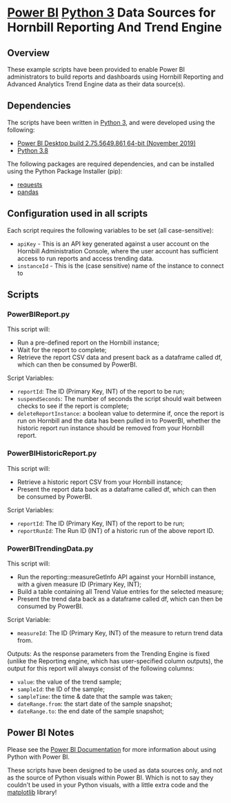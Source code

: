 # [Power BI](https://powerbi.microsoft.com/) [Python 3](https://www.python.org/) Data Sources for Hornbill Reporting And Trend Engine

## Overview

These example scripts have been provided to enable Power BI administrators to build reports and dashboards using Hornbill Reporting and Advanced Analytics Trend Engine data as their data source(s).

## Dependencies

The scripts have been written in [Python 3](https://www.python.org/), and were developed using the following:

- [Power BI Desktop build 2.75.5649.861 64-bit (November 2019)](https://powerbi.microsoft.com/)
- [Python 3.8](https://docs.python.org/3/whatsnew/3.8.html)

The following packages are required dependencies, and can be installed using the Python Package Installer (pip):

- [requests](https://pypi.org/project/requests/)
- [pandas](https://pypi.org/project/pandas/)

## Configuration used in all scripts

Each script requires the following variables to be set (all case-sensitive):

- `apiKey` - This is an API key generated against a user account on the Hornbill Administration Console, where the user account has sufficient access to run reports and access trending data.
- `instanceId` - This is the (case sensitive) name of the instance to connect to

## Scripts

### PowerBIReport.py

This script will:

- Run a pre-defined report on the Hornbill instance;
- Wait for the report to complete;
- Retrieve the report CSV data and present back as a dataframe called df, which can then be consumed by PowerBI.

Script Variables:

- `reportId`: The ID (Primary Key, INT) of the  report to be run;
- `suspendSeconds`: The number of seconds the script should wait between checks to see if the report is complete;
- `deleteReportInstance`: a boolean value to determine if, once the report is run on Hornbill and the data has been pulled in to PowerBI, whether the historic report run instance should be removed from your Hornbill report.

### PowerBIHistoricReport.py

This script will:

- Retrieve a historic report CSV from your Hornbill instance;
- Present the report data back as a dataframe called df, which can then be consumed by PowerBI.

Script Variables:

- `reportId`: The ID (Primary Key, INT) of the  report to be run;
- `reportRunId`: The Run ID (INT) of a historic run of the above report ID.

### PowerBITrendingData.py

This script will:

- Run the reporting::measureGetInfo API  against your Hornbill instance, with a given measure ID (Primary Key, INT);
- Build a table containing all Trend Value entries for the selected measure;
- Present the trend data back as a dataframe called df, which can then be consumed by PowerBI.

Script Variable:

- `measureId`: The ID (Primary Key, INT) of the measure to return trend data from.

Outputs:
As the response parameters from the Trending Engine is fixed (unlike the Reporting engine, which has user-specified column outputs), the output for this report will always consist  of the following columns:

- `value`: the value of the trend sample;
- `sampleId`: the ID of the sample;
- `sampleTime`: the time & date that the sample was taken;
- `dateRange.from`: the start date of the sample snapshot;
- `dateRange.to`: the end date of the sample snapshot;

## Power BI Notes

Please see the [Power BI Documentation](https://docs.microsoft.com/en-us/power-bi/desktop-python-scripts) for more information about using Python with Power BI.

These scripts have been designed to be used as data sources only, and not as the source of Python visuals within Power BI. Which is not to say they couldn't be used in your Python visuals, with a little extra code and the [matplotlib](https://pypi.org/project/matplotlib/) library!
